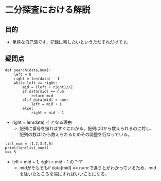 # 二分探査における解説
## 目的
- 単純な自己満です、記録に残したいというただそれだけです。
## 疑問点
```
def search(data,num):
    left = 0
    right = len(data) - 1
    while left <= right:
        mid = (left + right)//2
        if data[mid] == num:
            return mid
        elif data[mid] < num:
            left = mid + 1
        else:
            right = mid - 1
```
- right  = len(date) -1 となる理由
    - 配列に番号を振ればすぐにわかる。配列は0から数えられるのに対し、配列の数は1から数えられるためその調整を行なっている。
```
list_num = [1,2,3,4,5]
print(len(list_num))
>>> 5
```
- left = mid + 1, right = mid - 1 の "-1"
    - midがそもそもif data[mid] == num:で違うとがわかっているため、midを除いたところを端にすればいいことになる。